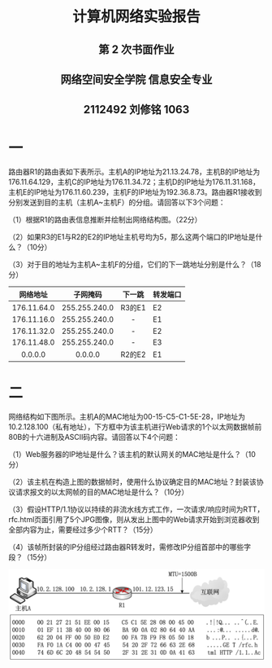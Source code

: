 # <center>**计算机网络实验报告**</center>

## <center>第 2 次书面作业</center>

## <center> **网络空间安全学院 信息安全专业**</center>

## <center> **2112492 刘修铭 1063**</center>

# 一

路由器R1的路由表如下表所示。主机A的IP地址为21.13.24.78，主机B的IP地址为176.11.64.129，主机C的IP地址为176.11.34.72；主机D的IP地址为176.11.31.168，主机E的IP地址为176.11.60.239，主机F的IP地址为192.36.8.73。路由器R1接收到分别发送到目的主机（主机A~主机F）的分组。请回答以下3个问题：

（1）根据R1的路由表信息推断并绘制出网络结构图。（22分）

（2）如果R3的E1与R2的E2的IP地址主机号均为5，那么这两个端口的IP地址是什么？（10分）

（3）对于目的地址为主机A~主机F的分组，它们的下一跳地址分别是什么？（18分）

|  网络地址   |   子网掩码    | 下一跳 | 转发端口 |
| :---------: | :-----------: | :----: | -------- |
| 176.11.64.0 | 255.255.240.0 | R3的E1 | E2       |
| 176.11.16.0 | 255.255.240.0 |   -    | E1       |
| 176.11.32.0 | 255.255.240.0 |   -    | E2       |
| 176.11.48.0 | 255.255.240.0 |   -    | E3       |
|   0.0.0.0   |    0.0.0.0    | R2的E2 | E1       |




# 二

网络结构如下图所示。主机A的MAC地址为00-15-C5-C1-5E-28，IP地址为10.2.128.100（私有地址），下方框中为该主机进行Web请求的1个以太网数据帧前80B的十六进制及ASCII码内容。请回答以下4个问题：

（1）Web服务器的IP地址是什么？该主机的默认网关的MAC地址是什么？（10分）

（2）该主机在构造上图的数据帧时，使用什么协议确定目的MAC地址？封装该协议请求报文的以太网帧的目的MAC地址是什么？（10分）

（3）假设HTTP/1.1协议以持续的非流水线方式工作，一次请求/响应时间为RTT，rfc.html页面引用了5个JPG图像，则从发出上图中的Web请求开始到浏览器收到全部内容为止，需要经过多少个RTT？（15分）

（4）该帧所封装的IP分组经过路由器R转发时，需修改IP分组首部中的哪些字段？（15分）

![](./pic/2.png)
